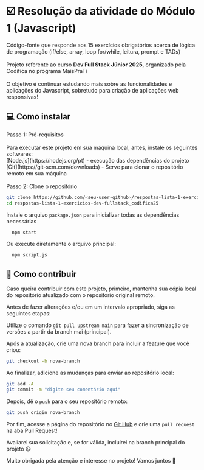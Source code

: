 # ☑️ Resolução da atividade do Módulo 1 (Javascript) 
Código-fonte que responde aos 15 exercícios obrigatórios acerca de lógica de programação (if/else, array, loop for/while, leitura, prompt e TADs) </br>
</br>
Projeto referente ao curso **Dev Full Stack Júnior 2025**, organizado pela Codifica no programa MaisPraTi </br>
</br>
O objetivo é continuar estudando mais sobre as funcionalidades e aplicações do Javascript, sobretudo para criação de aplicações web responsivas!

## 💻 Como instalar

<summary>
  Passo 1: Pré-requisitos
</summary>
  </br>
  Para executar este projeto em sua máquina local, antes, instale os seguintes softwares:</br>
  [Node.js](https://nodejs.org/pt) - execução das dependências do projeto</br>
  [Git](https://git-scm.com/downloads) - Serve para clonar o repositório remoto em sua máquina</br>
  </br>
<summary>
  Passo 2: Clone o repositório
</summary>

  ```bash
git clone https://github.com/<seu-user-github>/respostas-lista-1-exercicios-dev-fullstack_codifica25.git
cd respostas-lista-1-exercicios-dev-fullstack_codifica25
  ```

  Instale o arquivo `package.json` para inicializar todas as dependências necessárias
  
  ```bash
    npm start
  ```
Ou execute diretamente o arquivo principal:

  ```bash
    npm script.js
  ```

## 🤝 Como contribuir
Caso queira contribuir com este projeto, primeiro, mantenha sua cópia local do repositório atualizado com o repositório original remoto.

Antes de fazer alterações e/ou em um intervalo apropriado, siga as seguintes etapas:

Utilize o comando `git pull upstream main` para fazer a sincronização de versões a partir da branch mai (principal).

Após a atualização, crie uma nova branch para incluir a feature que você criou:

  ```bash
git checkout -b nova-branch
  ```

Ao finalizar, adicione as mudanças para enviar ao repositório local:

  ```bash
git add -A
git commit -m "digite seu comentário aqui"
  ```

Depois, dê o `push` para o seu repositório remoto:

  ```bash
git push origin nova-branch
  ```

Por fim, acesse a página do repositório no [Git Hub](https://github.com/) e crie uma `pull request` na aba Pull Request!

Avaliarei sua solicitação e, se for válida, incluirei na branch principal do projeto 😃

Muito obrigada pela atenção e interesse no projeto! Vamos juntos 🚀

